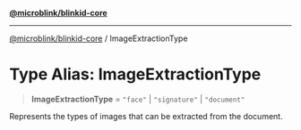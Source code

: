 [**@microblink/blinkid-core**](../README.md)

***

[@microblink/blinkid-core](../README.md) / ImageExtractionType

# Type Alias: ImageExtractionType

> **ImageExtractionType** = `"face"` \| `"signature"` \| `"document"`

Represents the types of images that can be extracted from the document.
